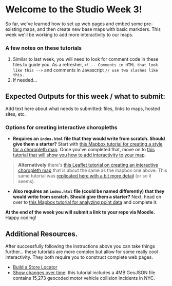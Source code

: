 # Welcome to the Studio Week 3!
So far, we've learned how to set up web pages and embed some pre-existing maps, and then create new base maps with basic markders. This week we'll be working to add more interactivity to our maps.  

### A few notes on these tutorials
1. Similar to last week, you will need to look for comment code in these files to guide you. As a refresher, `<! -- Comments in HTML that look like this -->` and comments in Javascript `// use two slashes like this.`
2. If needed... 


## Expected Outputs for this week / what to submit: 
Add text here about what needs to submitted: files, links to maps, hosted sites, etc. 

### Options for creating interactive choropleths
- **Requires an `index.html` file that they would write from scratch. Should give them a starter?**
Start with [this Mapbox tutorial for creating a style for a choropleth map](https://docs.mapbox.com/help/tutorials/choropleth-studio-gl-pt-1/). Once you've completed that, move on to [this tutorial that will show you how to add interactivity to your map](https://docs.mapbox.com/help/tutorials/choropleth-studio-gl-pt-2/).
> **Alternatively** there's [this Leaflet tutorial on creating an interactive choropleth map](https://leafletjs.com/examples/choropleth/) that is about the same as the mapbox one above. This same tutorial was [replicated here with a bit more detail](https://github.com/jakobzhao/geog371/tree/master/lectures/lec09) (or so it seems). 

- **Also requires an `index.html` file (could be named differently) that they would write from scratch. Should give them a starter?** 
Next, head on over to [this Mapbox tutorial for analyzing point data](https://docs.mapbox.com/help/tutorials/analysis-with-turf/) and complete it.   

**At the end of the week you will submit a link to your repo via Moodle.** Happy coding!

## Additional Resources. 
After successfully following the instructions above you can take things further... these tutorials are more complex but allow for some really cool interactivity. They both require you to construct complete web pages. 
- [Build a Store Locator](https://docs.mapbox.com/help/tutorials/building-a-store-locator/)
- [Show changes over time](https://docs.mapbox.com/help/tutorials/show-changes-over-time/): this tutorial includes a 4MB GeoJSON file contains 15,273 geocoded motor vehicle collision incidents in NYC.  

